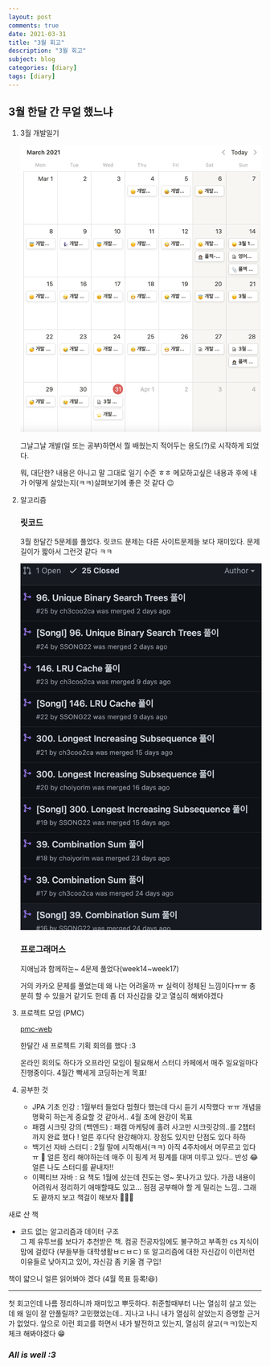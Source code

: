 ```yaml
---
layout: post
comments: true
date: 2021-03-31
title: "3월 회고"
description: "3월 회고"
subject: blog
categories: [diary]
tags: [diary]
---
```


## 3월 한달 간 무얼 했느냐

1. 3월 개발일기

   ![diary](/img/diary.png)

   그날그날 개발(일 또는 공부)하면서 뭘 배웠는지 적어두는 용도(?)로 시작하게 되었다.

   뭐, 대단한? 내용은 아니고 말 그대로 일기 수준 ㅎㅎ 메모하고싶은 내용과 후에 내가 어떻게 살았는지(ㅋㅋ)살펴보기에 좋은 것 같다 😉

2. 알고리즘

   ### 릿코드

   3월 한달간 5문제를 풀었다. 릿코드 문제는 다른 사이트문제들 보다 재미있다. 문제 길이가 짧아서 그런것 같다 ㅋㅋ

   ![leetcode](/img/leetcode.png)

   ### 프로그래머스

   지애님과 함께하눈~ 4문제 풀었다(week14~week17)

   거의 카카오 문제를 풀었는데 왜 나는 어려울까 ㅠ 실력이 정체된 느낌이다ㅠㅠ 충분히 할 수 있을거 같기도 한데 좀 더 자신감을 갖고 열심히 해봐야겠다

3. 프로젝트 모임 (PMC)

   [pmc-web](https://github.com/pmc-web)

   한달간 새 프로젝트 기획 회의를 했다 :3

   온라인 회의도 하다가 오프라인 모임이 필요해서 스터디 카페에서 매주 일요일마다 진행중이다. 4월간 빡세게 코딩하는게 목표!

4. 공부한 것
   - JPA 기초 인강 : 1월부터 들었다 멈췄다 했는데 다시 듣기 시작했다 ㅠㅠ 개념을 명확히 하는게 중요할 것 같아서.. 4월 초에 완강이 목표
   - 패캠 시크릿 강의 (백엔드) : 패캠 마케팅에 홀려 사고만 시크릿강의..를 2챕터 까지 완료 했다 ! 얼른 후다닥 완강해야지. 장점도 있지만 단점도 있다 하하
   - 백기선 자바 스터디 : 2월 말에 시작해서(ㅋㅋ) 아직 4주차에서 머무르고 있다ㅠ 🤪 얼른 정리 해야하는데 매주 이 핑계 저 핑계를 대며 미루고 있다.. 반성 😂 얼른 나도 스터디를 끝내자!!
   - 이펙티브 자바 : 요 책도 1월에 샀는데 진도는 영~ 못나가고 있다. 가끔 내용이 어려워서 정리하기 애매할때도 있고... 점점 공부해야 할 게 밀리는 느낌.. 그래도 끝까지 보고 책걸이 해보자 🙋🏻‍♀️

새로 산 책

- 코드 없는 알고리즘과 데이터 구조  
   그 제 유투브를 보다가 추천받은 책. 컴공 전공자임에도 불구하고 부족한 cs 지식이 맘에 걸렸다 (부들부들 대학생활ㅂㄷㅂㄷ) 또 알고리즘에 대한 자신감이 이런저런 이유들로 낮아지고 있어, 자신감 좀 키울 겸 구입!

책이 얇으니 얼른 읽어봐야 겠다 (4월 목표 등록!😆)

---

첫 회고인데 나름 정리하니까 재미있고 뿌듯하다. 취준할때부터 나는 열심히 살고 있는데 왜 일이 잘 안풀릴까? 고민했었는데.. 지나고 나니 내가 열심히 살았는지 증명할 근거가 없었다. 앞으로 이런 회고를 하면서 내가 발전하고 있는지, 열심히 살고(ㅋㅋ)있는지 체크 해봐야겠다 😁

### **_All is well :3_**
